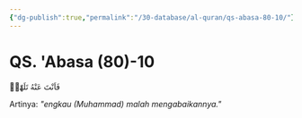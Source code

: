 ```yaml
---
{"dg-publish":true,"permalink":"/30-database/al-quran/qs-abasa-80-10/"}
---
```



# QS. 'Abasa (80)-10
فَاَنْتَ عَنْهُ تَلَهّٰىۚ

Artinya: *"engkau (Muhammad) malah mengabaikannya."*
